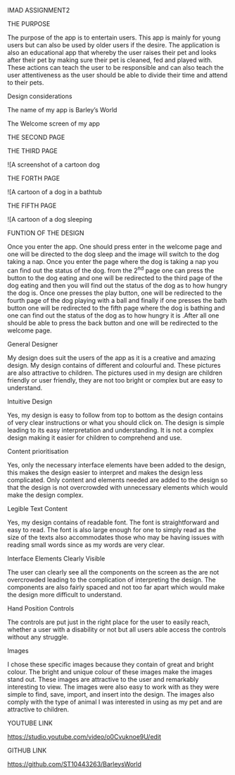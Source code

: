 IMAD ASSIGNMENT2

THE PURPOSE

The purpose of the app is to entertain users. This app is mainly for young users but can also be used by older users if the desire. The application is also an educational app that whereby the user raises their pet and looks after their pet by making sure their pet is cleaned, fed and played with. These actions can teach the user to be responsible and can also teach the user attentiveness as the user should be able to divide their time and attend to their pets.

Design considerations

The name of my app is Barley’s World


The Welcome screen of my app

THE SECOND PAGE


THE THIRD PAGE

![A screenshot of a cartoon dog


THE FORTH PAGE

![A cartoon of a dog in a bathtub


THE FIFTH PAGE

![A cartoon of a dog sleeping


FUNTION OF THE DESIGN

Once you enter the app. One should press enter in the welcome page and one will be directed to the dog sleep and the image will switch to the dog taking a nap. Once you enter the page where the dog is taking a nap you can find out the status of the dog. from the 2<sup>nd</sup> page one can press the button to the dog eating and one will be redirected to the third page of the dog eating and then you will find out the status of the dog as to how hungry the dog is. Once one presses the play button, one will be redirected to the fourth page of the dog playing with a ball and finally if one presses the bath button one will be redirected to the fifth page where the dog is bathing and one can find out the status of the dog as to how hungry it is .After all one should be able to press the back button and one will be redirected to the welcome page.

General Designer

My design does suit the users of the app as it is a creative and amazing design. My design contains of different and colourful and. These pictures are also attractive to children. The pictures used in my design are children friendly or user friendly, they are not too bright or complex but are easy to understand.

Intuitive Design

Yes, my design is easy to follow from top to bottom as the design contains of very clear instructions or what you should click on. The design is simple leading to its easy interpretation and understanding. It is not a complex design making it easier for children to comprehend and use.

Content prioritisation

Yes, only the necessary interface elements have been added to the design, this makes the design easier to interpret and makes the design less complicated. Only content and elements needed are added to the design so that the design is not overcrowded with unnecessary elements which would make the design complex.

Legible Text Content

Yes, my design contains of readable font. The font is straightforward and easy to read. The font is also large enough for one to simply read as the size of the texts also accommodates those who may be having issues with reading small words since as my words are very clear.

Interface Elements Clearly Visible

The user can clearly see all the components on the screen as the are not overcrowded leading to the complication of interpreting the design. The components are also fairly spaced and not too far apart which would make the design more difficult to understand.

Hand Position Controls

The controls are put just in the right place for the user to easily reach, whether a user with a disability or not but all users able access the controls without any struggle.

Images

I chose these specific images because they contain of great and bright colour. The bright and unique colour of these images make the images stand out. These images are attractive to the user and remarkably interesting to view. The images were also easy to work with as they were simple to find, save, import, and insert into the design. The images also comply with the type of animal I was interested in using as my pet and are attractive to children.

YOUTUBE LINK

<https://studio.youtube.com/video/o0Cvuknoe9U/edit>

GITHUB LINK

<https://github.com/ST10443263/BarleysWorld>
